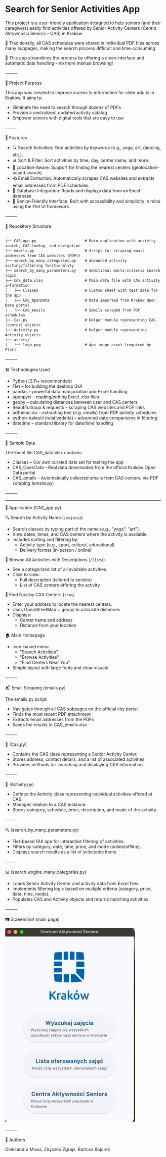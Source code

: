 # Search for Senior Activities App

This project is a user-friendly application designed to help seniors (and their caregivers) easily find activities offered by Senior Activity Centers (Centra Aktywności Seniora – CAS) in Kraków.

📄 Traditionally, all CAS schedules were shared in individual PDF files across many subpages, making the search process difficult and time-consuming.

📲 This app streamlines the process by offering a clean interface and automatic data handling – no more manual browsing!

⸻

📌 Project Purpose

This app was created to improve access to information for older adults in Kraków.
It aims to:
* 	Eliminate the need to search through dozens of PDFs
* 	Provide a centralized, updated activity catalog
* 	Empower seniors with digital tools that are easy to use

⸻

🚀 Features
* 	🔍 Search Activities: Find activities by keywords (e.g., yoga, art, dancing, etc.).
* 	📊 Sort & Filter: Sort activities by time, day, center name, and more.
* 	📍 Location-Aware: Support for finding the nearest centers (geolocation-based search).
* 	📤 Email Extraction: Automatically scrapes CAS websites and extracts email addresses from PDF schedules.
* 	📁 Database Integration: Reads and displays data from an Excel database.
* 	👵 Senior-Friendly Interface: Built with accessibility and simplicity in mind using the Flet UI framework.

⸻

📂 Repository Structure


```plaintext
.
├── CAS_app.py                      # Main application with activity search, CAS lookup, and navigation
├── emails.py                       # Script for scraping email addresses from CAS websites (PDFs)
├── search_by_many_categories.py    # Advanced activity sorting/filtering functionality
├── search_by_many_parameters.py    # Additional multi-criteria search logic
├── CAS_data.xlsx                   # Main data file with CAS activity information
│   ├── Classes                     # Custom sheet with test data for the app
│   ├── CAS_OpenData                # Data imported from Kraków Open Data portal
│   └── CAS_emails                  # Emails scraped from PDF schedules
├── Cas.py                          # Helper module representing CAS (center) objects
├── Activity.py                     # Helper module representing Activity objects
├── assets/
│   └── logo.png                    # App image asset (required by Flet)
```

⸻

🛠 Technologies Used
* 	Python (3.11+ recommended)
* 	Flet – for building the desktop GUI
* 	pandas – powerful data manipulation and Excel handling
* 	openpyxl – reading/writing Excel .xlsx files
* 	geopy – calculating distances between user and CAS centers
* 	BeautifulSoup & requests – scraping CAS websites and PDF links
* 	pdfminer.six – extracting text (e.g. emails) from PDF activity schedules
* 	python-dateutil (relativedelta) – advanced date comparisons in filtering
* 	datetime – standard library for date/time handling

⸻

🧪 Sample Data

The Excel file CAS_data.xlsx contains:
* 	Classes – Our own curated data set for testing the app
* 	CAS_OpenData – Real data downloaded from the official Kraków Open Data portal
* 	CAS_emails – Automatically collected emails from CAS centers, via PDF scraping (emails.py)

⸻

---

🚀 Application (CAS_app.py)

🔍 Search by Activity Name (`/zajecia`)
- Search classes by typing part of the name (e.g., "yoga", "art").
- View dates, times, and CAS centers where the activity is available.
- Includes sorting and filtering by:
  - Activity type (e.g., sport, cultural, educational)
  - Delivery format (in-person / online)

📃 Browse All Activities with Descriptions (`/lista`)
- See a categorized list of all available activities.
- Click to view:
  - Full description (tailored to seniors)
  - List of CAS centers offering the activity

📍 Find Nearby CAS Centers (`/cas`)
- Enter your address to locate the nearest centers.
- Uses OpenStreetMap + geopy to calculate distances.
- Displays:
  - Center name and address
  - Distance from your location

🏠 Main Homepage
- Icon-based menu:
  - "Search Activities"
  - "Browse Activities"
  - "Find Centers Near You"
- Simple layout with large fonts and clear visuals

⸻

📬 Email Scraping (emails.py)

The emails.py script:
* 	Navigates through all CAS subpages on the official city portal
* 	Finds the most recent PDF attachment
* 	Extracts email addresses from the PDFs
* 	Saves the results to CAS_emails.xlsx


⸻

🏢 (Cas.py)
* 	Contains the CAS class representing a Senior Activity Center.
* 	Stores address, contact details, and a list of associated activities.
* 	Provides methods for searching and displaying CAS information.

⸻

🎯 (Activity.py)
* 	Defines the Activity class representing individual activities offered at CAS.
* 	Manages relation to a CAS instance.
* 	Stores category, schedule, price, description, and mode of the activity.

⸻

🔍 (search_by_many_parameters.py)
* 	Flet-based GUI app for interactive filtering of activities.
* 	Filters by category, date, time, price, and mode (online/offline).
* 	Displays search results as a list of selectable items.

⸻

📊 (search_engine_many_categories.py)
* 	Loads Senior Activity Center and activity data from Excel files.
* 	Implements filtering logic based on multiple criteria (category, price, date, time, mode).
* 	Populates CAS and Activity objects and returns matching activities.

⸻

📷 Screenshot (main page)

![img_1.png](img_1.png)

⸻


👥 Authors

Oleksandra Missa, Zbyszko Zgraja, Bartosz Bajorek